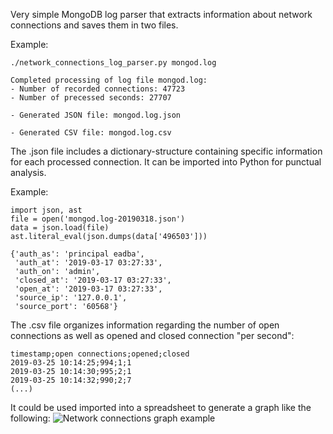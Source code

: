 Very simple MongoDB log parser that extracts information about network connections and saves them in two files.

Example:
```
./network_connections_log_parser.py mongod.log

Completed processing of log file mongod.log:
- Number of recorded connections: 47723
- Number of precessed seconds: 27707

- Generated JSON file: mongod.log.json

- Generated CSV file: mongod.log.csv
```

The .json file includes a dictionary-structure containing specific information for each processed connection. It can be imported into Python for punctual analysis.

Example:
```
import json, ast
file = open('mongod.log-20190318.json')
data = json.load(file)
ast.literal_eval(json.dumps(data['496503']))
```
```
{'auth_as': 'principal eadba',
 'auth_at': '2019-03-17 03:27:33',
 'auth_on': 'admin',
 'closed_at': '2019-03-17 03:27:33',
 'open_at': '2019-03-17 03:27:33',
 'source_ip': '127.0.0.1',
 'source_port': '60568'}
```

The .csv file organizes information regarding the number of open connections as well as opened and closed connection "per second":
```
timestamp;open connections;opened;closed
2019-03-25 10:14:25;994;1;1
2019-03-25 10:14:30;995;2;1
2019-03-25 10:14:32;990;2;7
(...)
```
It could be used imported into a spreadsheet to generate a graph like the following:
![Network connections graph example](https://github.com/percona/support-snippets/blob/mongodb-network-log-parser/mongodb/network_log_parser/sample.png)
